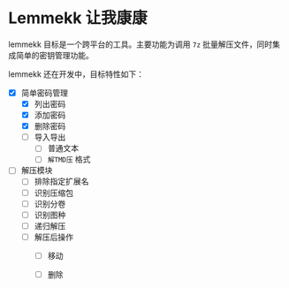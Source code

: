 # Lemmekk 让我康康

lemmekk 目标是一个跨平台的工具。主要功能为调用 `7z` 批量解压文件，同时集成简单的密钥管理功能。

lemmekk 还在开发中，目标特性如下：

- [x] 简单密码管理
  - [x] 列出密码
  - [x] 添加密码
  - [x] 删除密码
  - [ ] 导入导出
    - [ ] 普通文本
    - [ ] `解TMD压` 格式
- [ ] 解压模块
  - [ ] 排除指定扩展名
  - [ ] 识别压缩包
  - [ ] 识别分卷
  - [ ] 识别图种
  - [ ] 递归解压
  - [ ] 解压后操作
    - [ ] 移动
    - [ ] 删除


